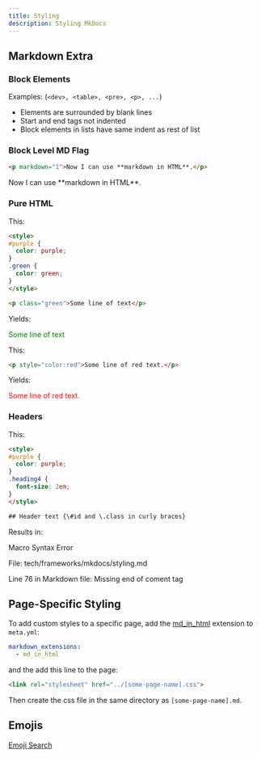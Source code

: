 ```yaml
---
title: Styling
description: Styling MkDocs
---
```


## Markdown Extra

### Block Elements

Examples: (`<dev>, <table>, <pre>, <p>, ...`)

- Elements are surrounded by blank lines
- Start and end tags not indented
- Block elements in lists have same indent as rest of list 

### Block Level MD Flag

```md
<p markdown="1">Now I can use **markdown in HTML**.</p>
```

<p markdown="1">Now I can use **markdown in HTML**.</p>

### Pure HTML

This:

```html
<style>
#purple {
  color: purple;
}
.green {
  color: green;
}
</style>

<p class="green">Some line of text</p>
```

Yields:

<style>
#purple {
  color: purple;
}
.green {
  color: green;
}
</style>

<p class="green">Some line of text</p>


This:
```md
<p style="color:red">Some line of red text.</p>
```

Yields:

<p style="color:red">Some line of red text.</p>


### Headers

This: 

```html
<style>
#purple {
  color: purple;
}
.heading4 {
  font-size: 2em;
}
</style>

## Header text {\#id and \.class in curly braces}

```
 Results in:

Macro Syntax Error

File: tech/frameworks/mkdocs/styling.md

Line 76 in Markdown file: Missing end of coment tag

## Page-Specific Styling

To add custom styles to a specific page, add the [md_in_html](../mkdocs/add-ons/md_in_html.md) extension to `meta.yml`:

```yml
markdown_extensions:
  - md_in_html
```

and the add this line to the page:

```HTML
<link rel="stylesheet" href="../[some-page-name].css">
```

Then create the css file in the same directory as `[some-page-name].md`.

## Emojis

[Emoji Search](https://squidfunk.github.io/mkdocs-material/reference/icons-emojis/?h=icons#search)
